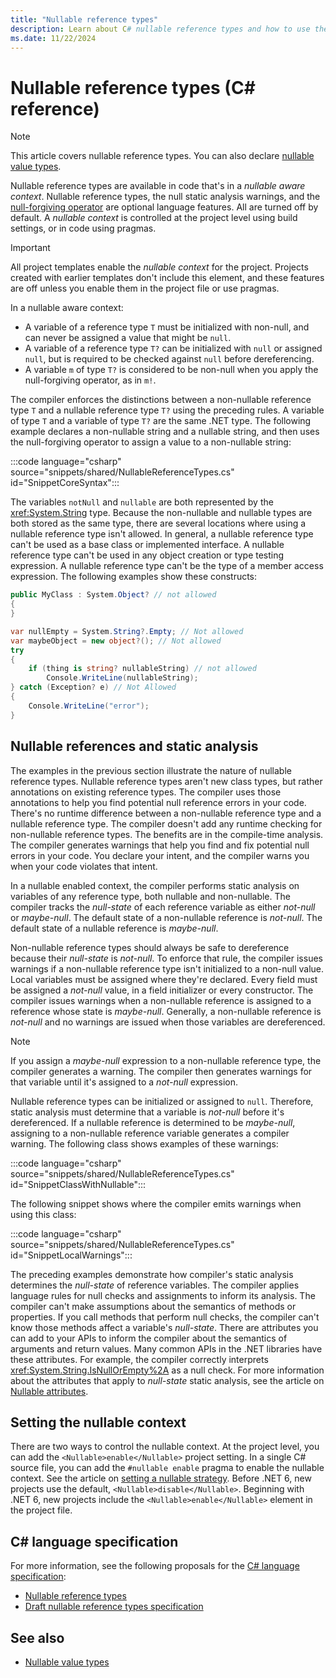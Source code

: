 ```yaml
---
title: "Nullable reference types"
description: Learn about C# nullable reference types and how to use them
ms.date: 11/22/2024
---
```

# Nullable reference types (C# reference)

> [!NOTE]
> This article covers nullable reference types. You can also declare [nullable value types](nullable-value-types.md).

Nullable reference types are available in code that's in a *nullable aware context*. Nullable reference types, the null static analysis warnings, and the [null-forgiving operator](../operators/null-forgiving.md) are optional language features. All are turned off by default. A *nullable context* is controlled at the project level using build settings, or in code using pragmas.

> [!IMPORTANT]
> All project templates enable the *nullable context* for the project. Projects created with earlier templates don't include this element, and these features are off unless you enable them in the project file or use pragmas.

 In a nullable aware context:

- A variable of a reference type `T` must be initialized with non-null, and can never be assigned a value that might be `null`.
- A variable of a reference type `T?` can be initialized with `null` or assigned `null`, but is required to be checked against `null` before dereferencing.
- A variable `m` of type `T?` is considered to be non-null when you apply the null-forgiving operator, as in `m!`.

The compiler enforces the distinctions between a non-nullable reference type `T` and a nullable reference type `T?` using the preceding rules. A variable of type `T` and a variable of type `T?` are the same .NET type. The following example declares a non-nullable string and a nullable string, and then uses the null-forgiving operator to assign a value to a non-nullable string:

:::code language="csharp" source="snippets/shared/NullableReferenceTypes.cs" id="SnippetCoreSyntax":::

The variables `notNull` and `nullable` are both represented by the <xref:System.String> type. Because the non-nullable and nullable types are both stored as the same type, there are several locations where using a nullable reference type isn't allowed. In general, a nullable reference type can't be used as a base class or implemented interface. A nullable reference type can't be used in any object creation or type testing expression. A nullable reference type can't be the type of a member access expression. The following examples show these constructs:

```csharp
public MyClass : System.Object? // not allowed
{
}

var nullEmpty = System.String?.Empty; // Not allowed
var maybeObject = new object?(); // Not allowed
try
{
    if (thing is string? nullableString) // not allowed
        Console.WriteLine(nullableString);
} catch (Exception? e) // Not Allowed
{
    Console.WriteLine("error");
}
```

## Nullable references and static analysis

The examples in the previous section illustrate the nature of nullable reference types. Nullable reference types aren't new class types, but rather annotations on existing reference types. The compiler uses those annotations to help you find potential null reference errors in your code. There's no runtime difference between a non-nullable reference type and a nullable reference type. The compiler doesn't add any runtime checking for non-nullable reference types. The benefits are in the compile-time analysis. The compiler generates warnings that help you find and fix potential null errors in your code. You declare your intent, and the compiler warns you when your code violates that intent.

In a nullable enabled context, the compiler performs static analysis on variables of any reference type, both nullable and non-nullable. The compiler tracks the *null-state* of each reference variable as either *not-null* or *maybe-null*. The default state of a non-nullable reference is *not-null*. The default state of a nullable reference is *maybe-null*.

Non-nullable reference types should always be safe to dereference because their *null-state* is *not-null*. To enforce that rule, the compiler issues warnings if a non-nullable reference type isn't initialized to a non-null value. Local variables must be assigned where they're declared. Every field must be assigned a *not-null* value, in a field initializer or every constructor. The compiler issues warnings when a non-nullable reference is assigned to a reference whose state is *maybe-null*. Generally, a non-nullable reference is *not-null* and no warnings are issued when those variables are dereferenced.

> [!NOTE]
> If you assign a *maybe-null* expression to a non-nullable reference type, the compiler generates a warning. The compiler then generates warnings for that variable until it's assigned to a *not-null* expression.

Nullable reference types can be initialized or assigned to `null`. Therefore, static analysis must determine that a variable is *not-null* before it's dereferenced. If a nullable reference is determined to be *maybe-null*, assigning to a non-nullable reference variable generates a compiler warning. The following class shows examples of these warnings:

:::code language="csharp" source="snippets/shared/NullableReferenceTypes.cs" id="SnippetClassWithNullable":::

The following snippet shows where the compiler emits warnings when using this class:

:::code language="csharp" source="snippets/shared/NullableReferenceTypes.cs" id="SnippetLocalWarnings":::

The preceding examples demonstrate how compiler's static analysis determines the *null-state* of reference variables. The compiler applies language rules for null checks and assignments to inform its analysis. The compiler can't make assumptions about the semantics of methods or properties. If you call methods that perform null checks, the compiler can't know those methods affect a variable's *null-state*. There are attributes you can add to your APIs to inform the compiler about the semantics of arguments and return values. Many common APIs in the .NET libraries have these attributes. For example, the compiler correctly interprets <xref:System.String.IsNullOrEmpty%2A> as a null check. For more information about the attributes that apply to *null-state* static analysis, see the article on [Nullable attributes](../attributes/nullable-analysis.md).

## Setting the nullable context

There are two ways to control the nullable context. At the project level, you can add the `<Nullable>enable</Nullable>` project setting. In a single C# source file, you can add the `#nullable enable` pragma to enable the nullable context. See the article on [setting a nullable strategy](../../nullable-migration-strategies.md). Before .NET 6, new projects use the default, `<Nullable>disable</Nullable>`. Beginning with .NET 6, new projects include the `<Nullable>enable</Nullable>` element in the project file.

## C# language specification

For more information, see the following proposals for the [C# language specification](~/_csharpstandard/standard/README.md):

- [Nullable reference types](~/_csharplang/proposals/csharp-8.0/nullable-reference-types.md)
- [Draft nullable reference types specification](~/_csharplang/proposals/csharp-9.0/nullable-reference-types-specification.md)

## See also

- [Nullable value types](nullable-value-types.md)
